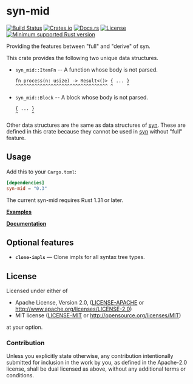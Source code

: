 # syn-mid

[![Build Status][azure-badge]][azure-url]
[![Crates.io][crates-version-badge]][crates-url]
[![Docs.rs][docs-badge]][docs-url]
[![License][crates-license-badge]][crates-url]
[![Minimum supported Rust version][rustc-badge]][rustc-url]

[azure-badge]: https://dev.azure.com/taiki-e/taiki-e/_apis/build/status/taiki-e.syn-mid?branchName=master
[azure-url]: https://dev.azure.com/taiki-e/taiki-e/_build/latest?definitionId=11&branchName=master
[crates-version-badge]: https://img.shields.io/crates/v/syn-mid.svg
[crates-license-badge]: https://img.shields.io/crates/l/syn-mid.svg
[crates-badge]: https://img.shields.io/crates/v/syn-mid.svg
[crates-url]: https://crates.io/crates/syn-mid/
[docs-badge]: https://docs.rs/syn-mid/badge.svg
[docs-url]: https://docs.rs/syn-mid/
[rustc-badge]: https://img.shields.io/badge/rustc-1.31+-lightgray.svg
[rustc-url]: https://blog.rust-lang.org/2018/12/06/Rust-1.31-and-rust-2018.html

Providing the features between "full" and "derive" of syn.

This crate provides the following two unique data structures.

* `syn_mid::ItemFn` -- A function whose body is not parsed.

  ```text
  fn process(n: usize) -> Result<()> { ... }
  ^^^^^^^^^^^^^^^^^^^^^^^^^^^^^^^^^^ ^     ^
  ```

* `syn_mid::Block` -- A block whose body is not parsed.

  ```text
  { ... }
  ^     ^
  ```

Other data structures are the same as data structures of [syn]. These are defined in this crate because they cannot be used in [syn] without "full" feature.

[syn]: https://github.com/dtolnay/syn

## Usage

Add this to your `Cargo.toml`:

```toml
[dependencies]
syn-mid = "0.3"
```

The current syn-mid requires Rust 1.31 or later.

[**Examples**](examples)

[**Documentation**](https://docs.rs/syn-mid/)

## Optional features

* **`clone-impls`** — Clone impls for all syntax tree types.

## License

Licensed under either of

* Apache License, Version 2.0, ([LICENSE-APACHE](LICENSE-APACHE) or <http://www.apache.org/licenses/LICENSE-2.0>)
* MIT license ([LICENSE-MIT](LICENSE-MIT) or <http://opensource.org/licenses/MIT>)

at your option.

### Contribution

Unless you explicitly state otherwise, any contribution intentionally submitted for inclusion in the work by you, as defined in the Apache-2.0 license, shall be dual licensed as above, without any additional terms or conditions.
